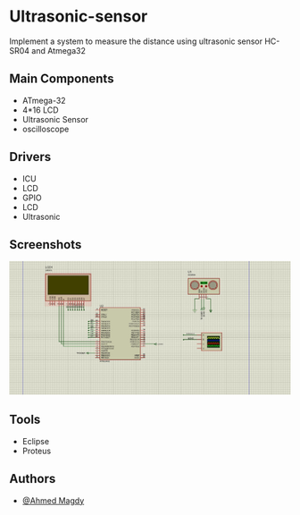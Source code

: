 # Ultrasonic-sensor
Implement a system to measure the distance using ultrasonic sensor 
HC-SR04 and Atmega32

## Main Components
- ATmega-32 
- 4*16 LCD
- Ultrasonic Sensor
- oscilloscope

## Drivers
- ICU
- LCD
- GPIO
- LCD
- Ultrasonic
## Screenshots

![App Screenshot1](https://github.com/AMF777/Ultrasonic-sensor/blob/main/Capture.JPG)
## Tools
- Eclipse
- Proteus

## Authors

- [@Ahmed Magdy ](https://github.com/AMF777)
